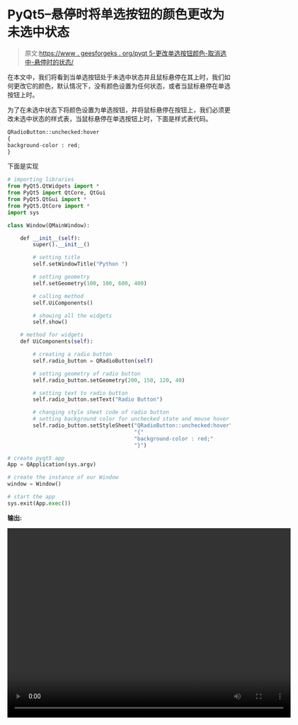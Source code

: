 # PyQt5–悬停时将单选按钮的颜色更改为未选中状态

> 原文:[https://www . geesforgeks . org/pyqt 5-更改单选按钮颜色-取消选中-悬停时的状态/](https://www.geeksforgeeks.org/pyqt5-change-color-of-radio-button-for-unchecked-state-when-hover/)

在本文中，我们将看到当单选按钮处于未选中状态并且鼠标悬停在其上时，我们如何更改它的颜色，默认情况下，没有颜色设置为任何状态，或者当鼠标悬停在单选按钮上时。

为了在未选中状态下将颜色设置为单选按钮，并将鼠标悬停在按钮上，我们必须更改未选中状态的样式表，当鼠标悬停在单选按钮上时，下面是样式表代码。

```py
QRadioButton::unchecked:hover
{
background-color : red;   
}

```

下面是实现

```py
# importing libraries
from PyQt5.QtWidgets import * 
from PyQt5 import QtCore, QtGui
from PyQt5.QtGui import * 
from PyQt5.QtCore import * 
import sys

class Window(QMainWindow):

    def __init__(self):
        super().__init__()

        # setting title
        self.setWindowTitle("Python ")

        # setting geometry
        self.setGeometry(100, 100, 600, 400)

        # calling method
        self.UiComponents()

        # showing all the widgets
        self.show()

    # method for widgets
    def UiComponents(self):

        # creating a radio button
        self.radio_button = QRadioButton(self)

        # setting geometry of radio button
        self.radio_button.setGeometry(200, 150, 120, 40)

        # setting text to radio button
        self.radio_button.setText("Radio Button")

        # changing style sheet code of radio button
        # setting background color for unchecked state and mouse hover over
        self.radio_button.setStyleSheet("QRadioButton::unchecked:hover"
                                        "{"
                                        "background-color : red;"
                                        "}")

# create pyqt5 app
App = QApplication(sys.argv)

# create the instance of our Window
window = Window()

# start the app
sys.exit(App.exec())
```

**输出:**

<video class="wp-video-shortcode" id="video-394630-1" width="640" height="428" preload="metadata" controls=""><source type="video/mp4" src="https://media.geeksforgeeks.org/wp-content/uploads/20200403003656/Python-03-04-2020-00_36_31.mp4?_=1">[https://media.geeksforgeeks.org/wp-content/uploads/20200403003656/Python-03-04-2020-00_36_31.mp4](https://media.geeksforgeeks.org/wp-content/uploads/20200403003656/Python-03-04-2020-00_36_31.mp4)</video>